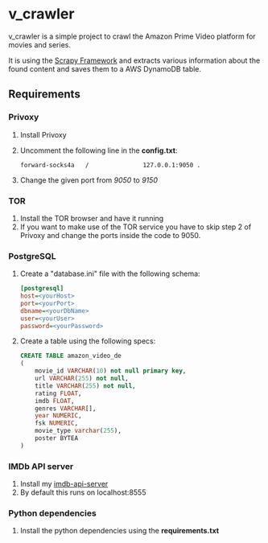 # v_crawler

v_crawler is a simple project to crawl the Amazon Prime Video platform for movies and series.

It is using the [Scrapy Framework](https://github.com/scrapy/scrapy) and extracts various information about the found content and saves them to a AWS DynamoDB table.

## Requirements

### Privoxy

1. Install Privoxy
2. Uncomment the following line in the **config.txt**:
     
    ```forward-socks4a   /               127.0.0.1:9050 .```

3. Change the given port from _9050_ to _9150_

### TOR

1. Install the TOR browser and have it running
2. If you want to make use of the TOR service you have to skip step 2 of Privoxy and change the ports inside the code to 9050.

### PostgreSQL

1. Create a "database.ini" file with the following schema:

    ```ini
    [postgresql]
    host=<yourHost>
    port=<yourPort>
    dbname=<yourDbName>
    user=<yourUser>
    password=<yourPassword>
    ```
    
2. Create a table using the following specs:

    ```SQL
    CREATE TABLE amazon_video_de
    (
        movie_id VARCHAR(10) not null primary key,
        url VARCHAR(255) not null,
        title VARCHAR(255) not null,
        rating FLOAT,
        imdb FLOAT,
        genres VARCHAR[],
        year NUMERIC,
        fsk NUMERIC,
        movie_type varchar(255),
        poster BYTEA
    )
    ```
    
### IMDb API server

1. Install my [imdb-api-server](https://github.com/BreakBB/imdb-api-server)
2. By default this runs on localhost:8555
    
    
### Python dependencies

1. Install the python dependencies using the **requirements.txt**
 
